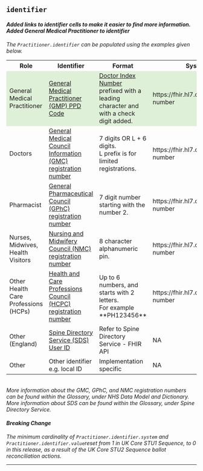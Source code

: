 ## `identifier`

<div id="newAsset" markdown="span" class="alert alert-success" role="alert"><h4><i class="fa fa-star">Added links to identifier cells to make it easier to find more information.<br>
Added General Medical Practitioner to identifier</div>

The `Practitioner.identifier` can be populated using the examples given below.

<table class="assets" title="Common practitioner identifiers">
<tr>
<th class="width20">Role</th>
<th class="width30">Identifier</th>
<th class="width20">Format</th>
<th class="width30">System</th>
</tr>
<tr style="background-color: #dff0d8;">
<td>General Medical Practitioner</td>
<td><a href="https://www.datadictionary.nhs.uk/attributes/general_medical_practitioner_ppd_code.html">General Medical Practitioner (GMP) PPD Code</a></td>
<td><a href="https://www.datadictionary.nhs.uk/attributes/doctor_index_number.html">Doctor Index Number</a> prefixed with a leading character and with a check digit added.</td>
<td>https://fhir.hl7.org.uk/Id/gmp-number</td>
</tr>
<tr>
<td>Doctors</td>
<td><a href="https://www.datadictionary.nhs.uk/attributes/general_medical_council_reference_number.html">General Medical Council Information (GMC) registration number</a></td>
<td>7 digits OR L + 6 digits. </br>L prefix is for limited registrations.</td>
<td>https://fhir.hl7.org.uk/Id/gmc-number</td>
</tr>
<td>Pharmacist</td>
<td><a href="https://www.datadictionary.nhs.uk/nhs_business_definitions/general_pharmaceutical_council.html?hl=gphc">General Pharmaceutical Council (GPhC) registration number</a></td>
<td>7 digit number starting with the number 2.</td>
<td>https://fhir.hl7.org.uk/Id/gphc-number</td>
</tr>
<td>Nurses, Midwives, Health Visitors</td>
<td><a href="https://www.datadictionary.nhs.uk/nhs_business_definitions/nursing_and_midwifery_council.html?hl=nmc">Nursing and Midwifery Council (NMC) registration number</a></td>
<td>8 character alphanumeric pin.</td>
<td>https://fhir.hl7.org.uk/Id/nmc-number</td>
</tr>
<td>Other Health Care Professions (HCPs)</td>
<td><a href="https://www.datadictionary.nhs.uk/nhs_business_definitions/health_and_care_professions_council.html?hl=hcp">Health and Care Professions Council (HCPC) registration number</a></td>
<td>Up to 6 numbers, and starts with 2 letters. </br>For example **PH123456** </td>
<td>https://fhir.hl7.org.uk/Id/hcpc-number</td>
</tr>

<td>Other (England)</td>
<td><a href="https://digital.nhs.uk/services/gp-connect/develop-gp-connect-services/integrate-with-spine/spine-directory-service">Spine Directory Service (SDS) User ID</a></td>
<td>Refer to Spine Directory Service - FHIR API</td>
<td> NA</td>
</tr>
<td>Other</td>
<td>Other identifier e.g. local ID</td>
<td>Implementation specific</td>
<td>NA</td>
</tr>
</table>
<br>
More information about the GMC, GPhC, and NMC registration numbers can be found within the Glossary, under NHS Data Model and Dictionary.
<br>
More information about SDS can be found within the Glossary, under Spine Directory Service.
<br>
<div markdown="span" class="alert alert-warning" role="alert"><h4><i class="fa fa-warning"></i> Breaking Change</h4>
The minimum cardinality of <code>Practitioner.identifier.system</code> and <code>Practitioner.identifier.value</code>reset from 1 in UK Core STU1 Sequence, to 0 in this release, as a result of the UK Core STU2 Sequence ballot reconciliation actions.
</div> 

---